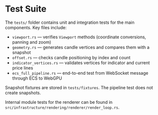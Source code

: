 # Test Suite

The `tests/` folder contains unit and integration tests for the main components. Key files include:

- `viewport.rs` — verifies `Viewport` methods (coordinate conversions, panning and zoom)
- `geometry.rs` — generates candle vertices and compares them with a snapshot
- `offset.rs` — checks candle positioning by index and count
- `indicator_vertices.rs` — validates vertices for indicator and current price lines
- `ecs_full_pipeline.rs` — end-to-end test from WebSocket message through ECS to WebGPU

Snapshot fixtures are stored in `tests/fixtures`. The pipeline test does not create snapshots.

Internal module tests for the renderer can be found in `src/infrastructure/rendering/renderer/render_loop.rs`.
